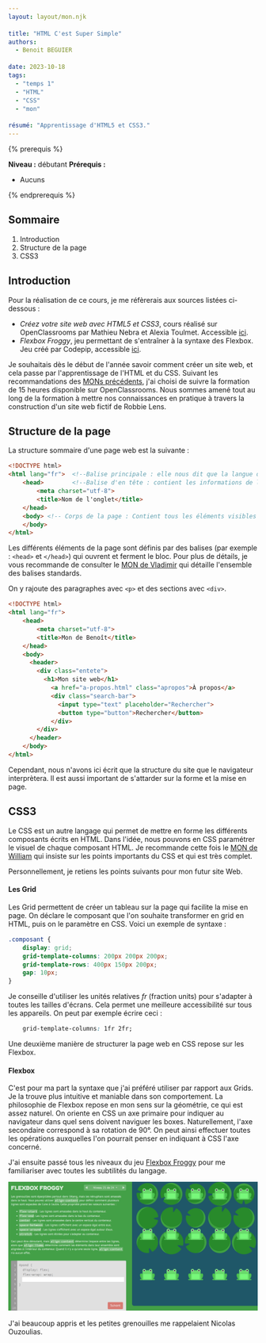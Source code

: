 ```yaml
---
layout: layout/mon.njk

title: "HTML C'est Super Simple"
authors:
  - Benoit BEGUIER

date: 2023-10-18
tags: 
  - "temps 1"
  - "HTML"
  - "CSS"
  - "mon"

résumé: "Apprentissage d'HTML5 et CSS3."
---
```


{% prerequis %}

**Niveau :** débutant
**Prérequis :**
- Aucuns

{% endprerequis %}


## Sommaire
1. Introduction
2. Structure de la page
3. CSS3


## Introduction

Pour la réalisation de ce cours, je me réfèrerais aux sources listées ci-dessous : 
- *Créez votre site web avec HTML5 et CSS3*, cours réalisé sur OpenClassrooms par Mathieu Nebra et Alexia Toulmet. Accessible [ici](https://openclassrooms.com/fr/courses/1603881-creez-votre-site-web-avec-html5-et-css3).
- *Flexbox Froggy*, jeu permettant de s'entraîner à la syntaxe des Flexbox. Jeu créé par Codepip, accessible [ici](https://flexboxfroggy.com/#fr).

Je souhaitais dès le début de l'année savoir comment créer un site web, et cela passe par l'apprentissage de l'HTML et du CSS. Suivant les recommandations des [MONs précédents](https://francoisbrucker.github.io/do-it/mon/2023-2024/), j'ai choisi de suivre la formation de 15 heures disponible sur OpenClassrooms. Nous sommes amené tout au long de la formation à mettre nos connaissances en pratique à travers la construction d'un site web fictif de Robbie Lens.

## Structure de la page
La structure sommaire d'une page web est la suivante :

```html
<!DOCTYPE html> 
<html lang="fr">  <!--Balise principale : elle nous dit que la langue de la page est en français -->
    <head>        <!--Balise d'en tête : contient les informations de la page, comme le nom ou le type de caractère utilisé-->
        <meta charset="utf-8">
        <title>Nom de l'onglet</title>
    </head>
    <body> <!-- Corps de la page : Contient tous les éléments visibles pour l'utilisateur-->
    </body>
</html>

```

Les différents éléments de la page sont définis par des balises (par exemple : `<head>` et `</head>`) qui ouvrent et ferment le bloc. 
Pour plus de détails, je vous recommande de consulter le [MON de Vladimir](https://francoisbrucker.github.io/do-it/promos/2023-2024/Vladimir-Jeantroux/mon/temps-1-1/) qui détaille l'ensemble des balises standards.

On y rajoute des paragraphes avec `<p>` et des sections avec `<div>`.

```html
<!DOCTYPE html> 
<html lang="fr">  
    <head>        
        <meta charset="utf-8">
        <title>Mon de Benoît</title>
    </head>
    <body>
      <header>
        <div class="entete">
          <h1>Mon site web</h1>
            <a href="a-propos.html" class="apropos">À propos</a>
            <div class="search-bar">
              <input type="text" placeholder="Rechercher">
              <button type="button">Rechercher</button>
            </div>
        </div>
      </header>
    </body>
</html>

```

Cependant, nous n'avons ici écrit que la structure du site que le navigateur interprètera. 
Il est aussi important de s'attarder sur la forme et la mise en page.

## CSS3
Le CSS est un autre langage qui permet de mettre en forme les différents composants écrits en HTML. Dans l'idée, nous pouvons en CSS paramétrer le visuel de chaque composant HTML. Je recommande cette fois le [MON de William](https://francoisbrucker.github.io/do-it/promos/2023-2024/William%20Lalanne/mon/temps-1.1/) qui insiste sur les points importants du CSS et qui est très complet.

Personnellement, je retiens les points suivants pour mon futur site Web.

#### Les Grid

Les Grid permettent de créer un tableau sur la page qui facilite la mise en page. On déclare le composant que l'on souhaite transformer en grid en HTML, puis on le paramètre en CSS. Voici un exemple de syntaxe :

```css
.composant {
    display: grid;
    grid-template-columns: 200px 200px 200px;
    grid-template-rows: 400px 150px 200px;
    gap: 10px;
}
```

Je conseille d'utiliser les unités relatives *fr* (fraction units) pour s'adapter à toutes les tailles d'écrans. Cela permet une meilleure accessibilité sur tous les appareils. On peut par exemple écrire ceci :

```css
    grid-template-columns: 1fr 2fr;
```

Une deuxième manière de structurer la page web en CSS repose sur les Flexbox.

#### Flexbox

C'est pour ma part la syntaxe que j'ai préféré utiliser par rapport aux Grids. Je la trouve plus intuitive et maniable dans son comportement. La philosophie de Flexbox repose en mon sens sur la géométrie, ce qui est assez naturel. On oriente en CSS un axe primaire pour indiquer au navigateur dans quel sens doivent naviguer les boxes. Naturellement, l'axe secondaire correspond à sa rotation de 90°. On peut ainsi effectuer toutes les opérations auxquelles l'on pourrait penser en indiquant à CSS l'axe concerné.

J'ai ensuite passé tous les niveaux du jeu [Flexbox Froggy](https://flexboxfroggy.com/#fr) pour me familiariser avec toutes les subtilités du langage.

![froggy](flewboxfroggy.png)

J'ai beaucoup appris et les petites grenouilles me rappelaient Nicolas Ouzoulias.